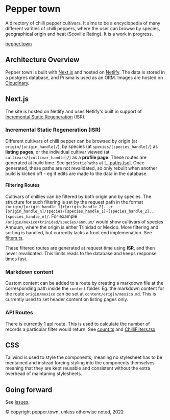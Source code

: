 # Pepper town

A directory of chilli pepper cultivars. It aims to be a encyclopedia of many different varities of chilli peppers, where the user can browse by species, geographical origin and heat (Scoville Rating). It is a work in progress.

[pepper.town](https://pepper.town)

## Architecture Overview

Pepper town is built with [Next.js](https://github.com/vercel/next.js/) and hosted on [Netlify](https://www.netlify.com/). The data is stored in a postgres database, and Prisma is used as an ORM. Images are hosted on [Cloudinary](https://cloudinary.com/).

## Next.js

The site is hosted on Netlify and uses Netlify's built in support of [Incremental Static Regeneration](https://nextjs.org/docs/basic-features/data-fetching/incremental-static-regeneration) (ISR).

### Incremental Static Regeneration (ISR)

Different cultivars of chilli pepper can be browsed by origin (at `origin/[origin_handle]/`), by species (at `species/[species_handle]/`) as **listing pages**, or the individual cultivar viewed (at `cultivars/[cultivar_handle]/`) as a **profile page**. These routes are generated at build time. See `getStaticPaths` at [[...paths.tsx]](https://github.com/manister/peppertown/blob/main/pages/%5B...paths%5D.tsx). Once generated, these paths are not revalidated, so only rebuilt when another build is kicked off - eg if edits are made to the data in the database.

#### Filtering Routes

Cultivars of chillies can be filtered by both origin and by species. The structure for such filtering is set by the request path in the format `/origin/[origin_handle_1]+[origin_handle_2]...+[origin_handle_n]/species/[species_handle_1]+[species_handle_2]...[species_handle_n]/`. For example `/origin/mexico+trinidad/species/annuum/` would show cultivars of species Annuum, where the origin is either Trinidad or Mexico. More filtering and sorting is handled, but currently lacks a front end implemenation. See [filters.ts](https://github.com/manister/peppertown/blob/main/lib/filters.ts).

These filtered routes are generated at request time using **ISR**, and then never revalidated. This limits reads to the database and keeps response times fast.

### Markdown content

Custom content can be added to a route by creating a markdown file at the corresponding path inside the `content` folder. Eg. the markdown content for the route `origin/mexico` can be set at `content/origin/mexico.md`. This is currently used to set header content on listing pages only.

### API Routes

There is currently 1 api route. This is used to calculate the number of records a particular filter would return. See [count.ts](https://github.com/manister/peppertown/blob/main/pages/api/count.ts) and [ChilliFilters.tsx](https://github.com/manister/peppertown/blob/main/components/chillies/ChilliFilters.tsx)


## CSS

Tailwind is used to style the components, meaning no stylesheet has to be mentained and instead forcing styling into the components themselves meaning that they are kept reusable and consistent without the extra overhead of maintaning stylesheets.


## Going forward

See [Issues](https://github.com/manister/peppertown/labels/tasks).


© copyright pepper.town, unless otherwise noted, 2022
